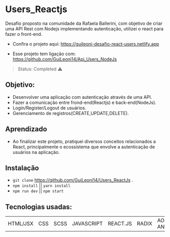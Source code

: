 # Users_Reactjs
Desafio proposto na comunidade da Rafaela Ballerini, com objetivo de criar uma API Rest com Nodejs implementando autenticação, utilizei o react para fazer o front-end.
+ Confira o projeto aqui: https://guileoni-desafio-react-users.netlify.app
- Esse projeto tem ligação com: https://github.com/GuiLeoni14/Api_Users_NodeJs
> Status: Completed ⚠️

## Objetivo:
+ Desenvolver uma aplicação com autenticação através de uma API.
+ Fazer a comunicação entre frond-end(Reactjs) e back-end(NodeJs).
+ Login/Register/Logout de usuários.
+ Gerenciamento de registros(CREATE,UPDATE,DELETE).

## Aprendizado
+ Ao finalizar este projeto, pratiquei diversos conceitos relacionados a React, principalmente o ecossistema que envolve a autenticação de usuários
na aplicação.

## Instalação
- `git clone` https://github.com/GuiLeoni14/Users_ReactJs .
- `npm install` || `yarn install`
- `npm run dev` || `npm start`

## Tecnologias usadas:

<table>
  <tr>
    <td>HTML/JSX</td>
    <td>CSS</td>
    <td>SCSS</td>
    <td>JAVASCRIPT</td>
    <td>REACT.JS</td>
    <td>RADIX</td>
    <td>AOS ANIMATE</td>
  </tr>
</table>


